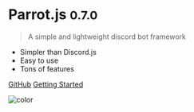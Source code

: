 # Parrot.js <small>0.7.0</small>

> A simple and lightweight discord bot framework

- Simpler than Discord.js
- Easy to use
- Tons of features

[GitHub](https://github.com/PenguDevelopment/parrot.js)
[Getting Started](#parrotjs)

<!-- background color -->

![color](#3F3E3E)
